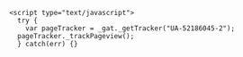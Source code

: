 <script type="text/javascript">
            var gaJsHost = (("https:" == document.location.protocol) ? "https://" : "http://");
            document.write(unescape("%3Cscript src='" + gaJsHost + "stats.g.doubleclick.net/dc.js' type='text/javascript'%3E%3C/script%3E"));
          </script>
          <script type="text/javascript">
            try {
              var pageTracker = _gat._getTracker("UA-52186045-2");
            pageTracker._trackPageview();
            } catch(err) {}
</script>
